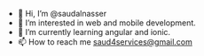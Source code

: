 - 👋 Hi, I’m @saudalnasser
- 👀 I’m interested in web and mobile development.
- 🌱 I’m currently learning angular and ionic.
- 📫 How to reach me saud4services@gmail.com

<!---
SAUDPA/SAUDPA is a ✨ special ✨ repository because its `README.md` (this file) appears on your GitHub profile.
You can click the Preview link to take a look at your changes.
--->
